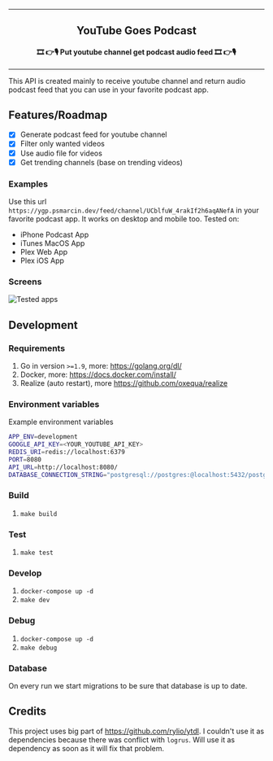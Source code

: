 <hr>
<h2 align="center">YouTube Goes Podcast</h3>
<h4 align="center">🎞 👉🎙 Put youtube channel get podcast audio feed 🎞 👉🎙</h3>
<hr>

This API is created mainly to receive youtube channel and return audio podcast feed that you can use in your favorite podcast app.

## Features/Roadmap
* [x] Generate podcast feed for youtube channel
* [x] Filter only wanted videos
* [x] Use audio file for videos
* [x] Get trending channels (base on trending videos)

### Examples
Use this url `https://ygp.psmarcin.dev/feed/channel/UCblfuW_4rakIf2h6aqANefA` in your favorite podcast app. It works on desktop and mobile too. Tested on:
* iPhone Podcast App
* iTunes MacOS App
* Plex Web App
* Plex iOS App

### Screens
![Tested apps](assets/iphone-podcast-app.png "Tested apps")

## Development

### Requirements
1. Go in version `>=1.9`, more: https://golang.org/dl/
1. Docker, more: https://docs.docker.com/install/
1. Realize (auto restart), more https://github.com/oxequa/realize

### Environment variables
Example environment variables
```bash
APP_ENV=development
GOOGLE_API_KEY=<YOUR_YOUTUBE_API_KEY>
REDIS_URI=redis://localhost:6379
PORT=8080
API_URL=http://localhost:8080/
DATABASE_CONNECTION_STRING="postgresql://postgres:@localhost:5432/postgres?sslmode=disable"
```

### Build
1. `make build`

### Test
1. `make test`

### Develop
1. `docker-compose up -d`
1. `make dev`

### Debug
1. `docker-compose up -d`
1. `make debug`

### Database
On every run we start migrations to be sure that database is up to date.

## Credits
This project uses big part of https://github.com/rylio/ytdl. I couldn't use it as dependencies because there was conflict with `logrus`. Will use it as dependency as soon as it will fix that problem.
